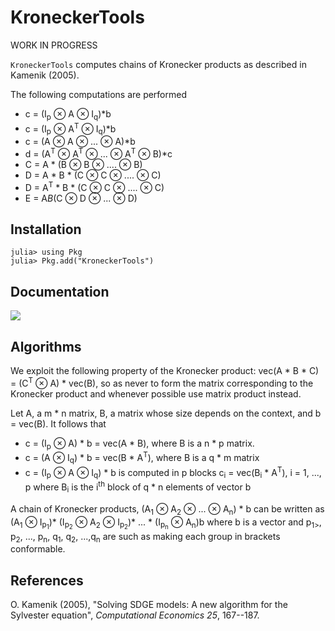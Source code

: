 # KroneckerTools

WORK IN PROGRESS

`KroneckerTools` computes chains of Kronecker
products as described in Kamenik (2005).

The following computations are performed

- c = (I<sub>p</sub> ⊗ A ⊗ I<sub>q</sub>)*b
- c = (I<sub>p</sub> ⊗ A<sup>T</sup> ⊗ I<sub>q</sub>)*b
- c = (A ⊗ A ⊗ ... ⊗ A)*b
- d = (A<sup>T</sup> ⊗ A<sup>T</sup> ⊗ ... ⊗ A<sup>T</sup> ⊗ B)*c
- C = A * (B ⊗ B ⊗ .... ⊗ B)
- D = A * B * (C ⊗ C ⊗ .... ⊗ C)
- D = A<sup>T</sup> * B * (C ⊗ C ⊗ .... ⊗ C) 
- E = A*B*(C ⊗ D ⊗ ... ⊗ D)

## Installation
 ```
 julia> using Pkg
 julia> Pkg.add("KroneckerTools")
 ```
 
## Documentation

[![](https://img.shields.io/badge/docs-dev-blue.svg)](https://DynareJulia.github.io/KroneckerTools.jl/)

## Algorithms

We exploit the following property of the Kronecker product:
vec(A * B * C) = (C<sup>T</sup> ⊗ A) * vec(B), so as never to form the
matrix corresponding to the Kronecker product and whenever possible
use matrix product instead. 

Let A, a m * n matrix, B, a matrix whose size depends on the context, and b = vec(B). It follows that

- c = (I<sub>p</sub> ⊗ A) * b = vec(A * B), where B is a  n * p matrix.
- c = (A ⊗ I<sub>q</sub>) * b = vec(B * A<sup>T</sup>), where B is a q * m matrix
- c = (I<sub>p</sub> ⊗ A ⊗ I<sub>q</sub>) * b is computed in p blocks
c<sub>i</sub> = vec(B<sub>i</sub> * A<sup>T</sup>),  i = 1, ..., p where B<sub>i</sub> is the i<sup>th</sup> block of q * n elements of vector b

A chain of Kronecker products, (A<sub>1</sub> ⊗ A<sub>2</sub> ⊗ ... ⊗
    A<sub>n</sub>) * b can be written as 
    (A<sub>1</sub> ⊗ I<sub>p<sub>1</sub></sub>)*
    (I<sub>p<sub>2</sub></sub> ⊗ A<sub>2</sub> ⊗ I<sub>p<sub>2</sub></sub>)* ... *
        (I<sub>p<sub>n</sub></sub> ⊗ A<sub>n</sub>)b where b is a vector and p<sub>1></sub>, p<sub>2</sub>, ..., p<sub>n</sub>, q<sub>1</sub>, q<sub>2</sub>, ...,q<sub>n</sub> are such as making each group in brackets conformable.      


## References
O. Kamenik (2005), "Solving SDGE models: A new algorithm for the Sylvester
  equation", <i>Computational Economics 25</i>, 167--187.
